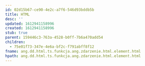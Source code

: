 ```yaml
---
id: 02d15b67-ce90-4e2c-a7f6-546d93bddb5b
title: HTML
desc: ''
updated: 1612941158996
created: 1612941158996
stub: true
parent: 159446c3-763a-4528-b0ff-7b6a470add54
children:
  - 75e01f73-347e-4e6a-bf2c-f791abff8f12
fname: ang.dd.html.ts.funkcja.ang.zdarzenie.html.element.html
hpath: ang.dd.html.ts.funkcja.ang.zdarzenie.html.element.html
---
```



